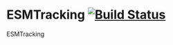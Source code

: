 ESMTracking [![Build Status](https://travis-ci.org/wbaek/ESMTracking.svg)](https://travis-ci.org/wbaek/ESMTracking)
====

ESMTracking
